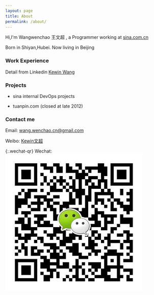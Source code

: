 ```yaml
---
layout: page
title: About
permalink: /about/
---
```


Hi,I'm Wangwenchao 王文超 , a Programmer working at [sina.com.cn](http://sina.com.cn)

Born in Shiyan,Hubei. Now living in Beijing


### Work Experience

Detail from Linkedin [ Kewin Wang ](https://www.linkedin.com/profile/view?id=108191127)

### Projects 
- sina internal DevOps projects
  
- tuanpin.com (closed at late 2012)

### Contact me

Email: [wang.wenchao.cn@gmail.com](mailto:wang.wenchao.cn@gmail.com)

Weibo: [Kewin文超](http://weibo.com/kewinwangcn)

{:.wechat-qr}
Wechat: ![wechat-qr](https://raw.githubusercontent.com/WangWenchao/wangwenchao.github.io/master/images/Wechat-QR.png)

